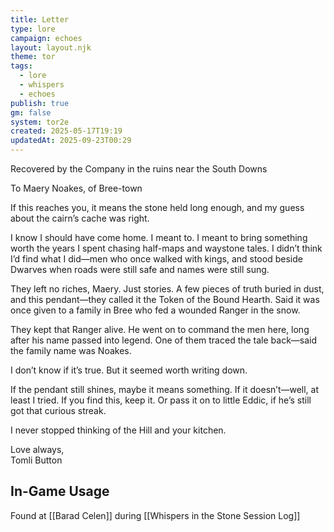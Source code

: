 ```yaml
---
title: Letter
type: lore
campaign: echoes
layout: layout.njk
theme: tor
tags:
  - lore
  - whispers
  - echoes
publish: true
gm: false
system: tor2e
created: 2025-05-17T19:19
updatedAt: 2025-09-23T00:29
---
```

Recovered by the Company in the ruins near the South Downs  
  

To Maery Noakes, of Bree-town  
  
If this reaches you, it means the stone held long enough, and my guess about the cairn’s cache was right.  
  
I know I should have come home. I meant to. I meant to bring something worth the years I spent chasing half-maps and waystone tales. I didn’t think I’d find what I did—men who once walked with kings, and stood beside Dwarves when roads were still safe and names were still sung.  
  
They left no riches, Maery. Just stories. A few pieces of truth buried in dust, and this pendant—they called it the Token of the Bound Hearth. Said it was once given to a family in Bree who fed a wounded Ranger in the snow.  
  
They kept that Ranger alive. He went on to command the men here, long after his name passed into legend. One of them traced the tale back—said the family name was Noakes.  
  
I don’t know if it’s true. But it seemed worth writing down.  
  
If the pendant still shines, maybe it means something. If it doesn’t—well, at least I tried. If you find this, keep it. Or pass it on to little Eddic, if he’s still got that curious streak.  
  
I never stopped thinking of the Hill and your kitchen.  
  
Love always,   
Tomli Button



## In-Game Usage
Found at [[Barad Celen]] during [[Whispers in the Stone Session Log]]